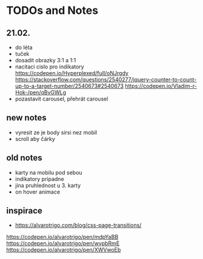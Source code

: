 # TODOs and Notes

## 21.02.

- do léta
- tuček 
- dosadit obrazky 3:1 a 1:1
- nacitaci cislo pro indikatory 
https://codepen.io/Hyperplexed/full/oNJrgdy
https://stackoverflow.com/questions/2540277/jquery-counter-to-count-up-to-a-target-number/2540673#2540673
https://codepen.io/Vladim-r-Hok-/pen/qBvGWLg
- pozastavit carousel, přehrát carousel

## new notes

- vyresit ze je body sirsi nez mobil
- scroll aby čárky

## old notes

- karty na mobilu pod sebou
- indikatory pripadne
- jina pruhlednost u 3. karty
- on hover animace

## inspirace

- <https://alvarotrigo.com/blog/css-page-transitions/>

https://codepen.io/alvarotrigo/pen/mdpYaBB
https://codepen.io/alvarotrigo/pen/wvpbRmE
https://codepen.io/alvarotrigo/pen/XWVwoEb

